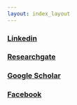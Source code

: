 ```yaml
---
layout: index_layout
---
```


### [Linkedin](https://www.linkedin.com/in/marko-sprem-63247783/)

### [Researchgate](https://www.researchgate.net/profile/Marko-Sprem)

### [Google Scholar](https://scholar.google.hr/citations?user=M1ooVmQAAAAJ&hl=en)

### [Facebook](https://www.facebook.com/marko.sprem.z/)